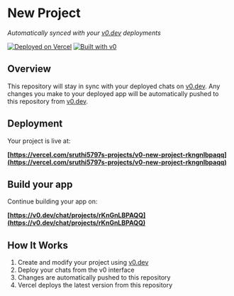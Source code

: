 # New Project

*Automatically synced with your [v0.dev](https://v0.dev) deployments*

[![Deployed on Vercel](https://img.shields.io/badge/Deployed%20on-Vercel-black?style=for-the-badge&logo=vercel)](https://vercel.com/sruthi5797s-projects/v0-new-project-rkngnlbpaqq)
[![Built with v0](https://img.shields.io/badge/Built%20with-v0.dev-black?style=for-the-badge)](https://v0.dev/chat/projects/rKnGnLBPAQQ)

## Overview

This repository will stay in sync with your deployed chats on [v0.dev](https://v0.dev).
Any changes you make to your deployed app will be automatically pushed to this repository from [v0.dev](https://v0.dev).

## Deployment

Your project is live at:

**[https://vercel.com/sruthi5797s-projects/v0-new-project-rkngnlbpaqq](https://vercel.com/sruthi5797s-projects/v0-new-project-rkngnlbpaqq)**

## Build your app

Continue building your app on:

**[https://v0.dev/chat/projects/rKnGnLBPAQQ](https://v0.dev/chat/projects/rKnGnLBPAQQ)**

## How It Works

1. Create and modify your project using [v0.dev](https://v0.dev)
2. Deploy your chats from the v0 interface
3. Changes are automatically pushed to this repository
4. Vercel deploys the latest version from this repository